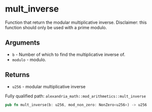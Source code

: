 # mult_inverse

Function that return the modular multiplicative inverse. Disclaimer: this function should only be used with a prime modulo.

## Arguments

- `b` - Number of which to find the multiplicative inverse of.
- `modulo` - modulo.

## Returns

- `u256` - modular multiplicative inverse

Fully qualified path: `alexandria_math::mod_arithmetics::mult_inverse`

```rust
pub fn mult_inverse(b: u256, mod_non_zero: NonZero<u256>) -> u256
```
